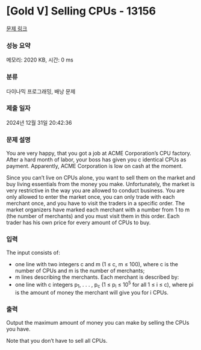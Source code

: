 # [Gold V] Selling CPUs - 13156 

[문제 링크](https://www.acmicpc.net/problem/13156) 

### 성능 요약

메모리: 2020 KB, 시간: 0 ms

### 분류

다이나믹 프로그래밍, 배낭 문제

### 제출 일자

2024년 12월 31일 20:42:36

### 문제 설명

<p>You are very happy, that you got a job at ACME Corporation’s CPU factory. After a hard month of labor, your boss has given you c identical CPUs as payment. Apparently, ACME Corporation is low on cash at the moment.</p>

<p>Since you can’t live on CPUs alone, you want to sell them on the market and buy living essentials from the money you make. Unfortunately, the market is very restrictive in the way you are allowed to conduct business. You are only allowed to enter the market once, you can only trade with each merchant once, and you have to visit the traders in a specific order. The market organizers have marked each merchant with a number from 1 to m (the number of merchants) and you must visit them in this order. Each trader has his own price for every amount of CPUs to buy.</p>

### 입력 

 <p>The input consists of:</p>

<ul>
	<li>one line with two integers c and m (1 ≤ c, m ≤ 100), where c is the number of CPUs and m is the number of merchants;</li>
	<li>m lines describing the merchants. Each merchant is described by:</li>
	<li>one line with c integers p<sub>1</sub>, . . . , p<sub>c</sub> (1 ≤ p<sub>i</sub> ≤ 10<sup>5</sup> for all 1 ≤ i ≤ c), where pi is the amount of money the merchant will give you for i CPUs.</li>
</ul>

### 출력 

 <p>Output the maximum amount of money you can make by selling the CPUs you have.</p>

<p>Note that you don’t have to sell all CPUs.</p>

